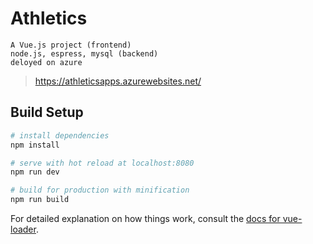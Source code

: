 # Athletics
```
A Vue.js project (frontend)
node.js, espress, mysql (backend)
deloyed on azure
```
>https://athleticsapps.azurewebsites.net/

## Build Setup

``` bash
# install dependencies
npm install

# serve with hot reload at localhost:8080
npm run dev

# build for production with minification
npm run build
```

For detailed explanation on how things work, consult the [docs for vue-loader](http://vuejs.github.io/vue-loader).
